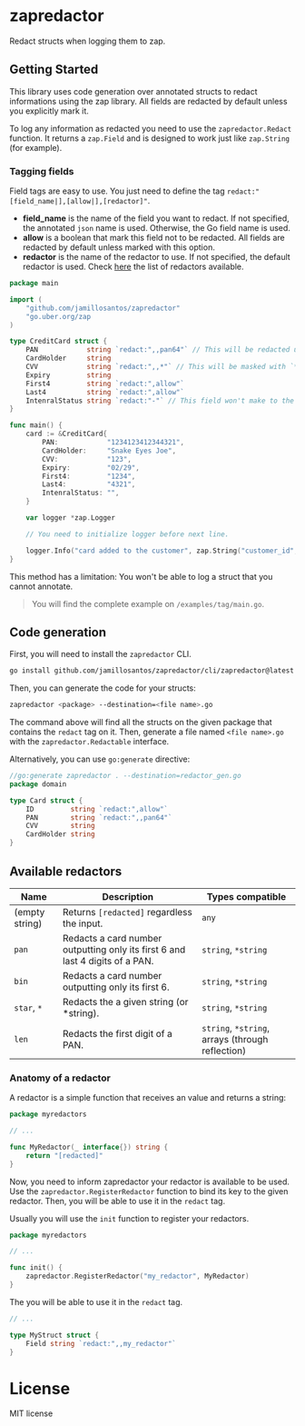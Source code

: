 # zapredactor

Redact structs when logging them to zap.

## Getting Started

This library uses code generation over annotated structs to redact informations using the zap library. All fields are
redacted by default unless you explicitly mark it.

To log any information as redacted you need to use the `zapredactor.Redact` function. It returns a `zap.Field` and is
designed to work just like `zap.String` (for example).


### Tagging fields

Field tags are easy to use. You just need to define the tag `redact:"[field_name|],[allow|],[redactor]"`.

* **field_name** is the name of the field you want to redact. If not specified, the annotated `json` name is used. 
  Otherwise, the Go field name is used.
* **allow** is a boolean that mark this field not to be redacted. All fields are redacted by default unless marked with
  this option.
* **redactor** is the name of the redactor to use. If not specified, the default redactor is used. Check [here](#Available_redactors) the list 
  of redactors available.

```go
package main

import (
	"github.com/jamillosantos/zapredactor"
	"go.uber.org/zap
)

type CreditCard struct {
	PAN            string `redact:",,pan64"` // This will be redacted using the zaparray.PAN64 redactor (first 6, last 4).
	CardHolder     string
	CVV            string `redact:",,*"` // This will be masked with `*`.
	Expiry         string
	First4         string `redact:",allow"`
	Last4          string `redact:",allow"`
	IntenralStatus string `redact:"-"` // This field won't make to the log.
}

func main() {
	card := &CreditCard{
		PAN:            "1234123412344321",
		CardHolder:     "Snake Eyes Joe",
		CVV:            "123",
		Expiry:         "02/29",
		First4:         "1234",
		Last4:          "4321",
		IntenralStatus: "",
	}

	var logger *zap.Logger

	// You need to initialize logger before next line.

	logger.Info("card added to the customer", zap.String("customer_id", "123"), zapredactor.Redact("card", card))
}
```

This method has a limitation: You won't be able to log a struct that you cannot annotate.

> You will find the complete example on `/examples/tag/main.go`.

## Code generation

First, you will need to install the `zapredactor` CLI.

```bash
go install github.com/jamillosantos/zapredactor/cli/zapredactor@latest
```

Then, you can generate the code for your structs:

```bash
zapredactor <package> --destination=<file name>.go
```

The command above will find all the structs on the given package that contains the `redact` tag on it. Then, generate a
file named `<file name>.go` with the `zapredactor.Redactable` interface.

Alternatively, you can use `go:generate` directive:

```go
//go:generate zapredactor . --destination=redactor_gen.go
package domain

type Card struct {
	ID         string `redact:",allow"`
	PAN        string `redact:",,pan64"`
	CVV        string
	CardHolder string
}
```

## Available redactors

| Name            | Description                                                                   | Types compatible                                 |
|-----------------|-------------------------------------------------------------------------------|--------------------------------------------------|
| (empty string)  | Returns `[redacted]` regardless the input.                                    | `any`                                            |
| `pan`           | Redacts a card number outputting only its first 6 and last 4 digits of a PAN. | `string`, `*string`                              |
| `bin`           | Redacts a card number outputting only its first 6.                            | `string`, `*string`                              |
| `star`, `*`     | Redacts the a given string (or *string).                                      | `string`, `*string`                              |
| `len`           | Redacts the first digit of a PAN.                                             | `string`, `*string`, arrays (through reflection) |

### Anatomy of a redactor

A redactor is a simple function that receives an value and returns a string:

```go
package myredactors

// ...

func MyRedactor(_ interface{}) string {
    return "[redacted]"
}
```

Now, you need to inform zapredactor your redactor is available to be used. Use the `zapredactor.RegisterRedactor` function
to bind its key to the given  redactor. Then, you will be able to use it in the `redact` tag.

Usually you will use the `init` function to register your redactors.

```go
package myredactors

// ...

func init() {
    zapredactor.RegisterRedactor("my_redactor", MyRedactor)
}
```

The you will be able to use it in the `redact` tag.

```go
// ...

type MyStruct struct {
    Field string `redact:",,my_redactor"`
}
```

# License

MIT license
